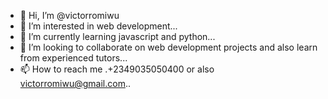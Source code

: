- 👋 Hi, I’m @victorromiwu
- 👀 I’m interested in web development...
- 🌱 I’m currently learning javascript and python...
- 💞️ I’m looking to collaborate on web development projects and also learn from experienced tutors...
- 📫 How to reach me .+2349035050400 or also victorromiwu@gmail.com..

<!---
victorromiwu/victorromiwu is a ✨ special ✨ repository because its `README.md` (this file) appears on your GitHub profile.
You can click the Preview link to take a look at your changes.
--->
